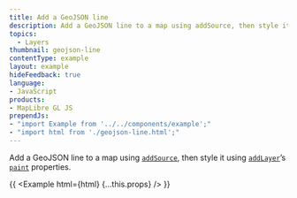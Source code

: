 ```yaml
---
title: Add a GeoJSON line
description: Add a GeoJSON line to a map using addSource, then style it using addLayer’s paint properties.
topics:
  - Layers
thumbnail: geojson-line
contentType: example
layout: example
hideFeedback: true
language:
- JavaScript
products:
- MapLibre GL JS
prependJs:
- "import Example from '../../components/example';"
- "import html from './geojson-line.html';"
---
```


Add a GeoJSON line to a map using [`addSource`](https://maplibre.org/maplibre-gl-js-docs/api/map/#map#addsource), then style it using [`addLayer`](https://maplibre.org/maplibre-gl-js-docs/api/map/#map#addlayer)’s [`paint`](https://maplibre.org/maplibre-style-spec/layers/#line) properties.

{{ <Example html={html} {...this.props} /> }}
